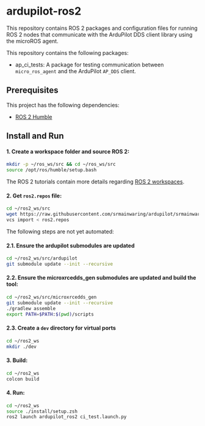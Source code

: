 # ardupilot-ros2

This repository contains ROS 2 packages and configuration files for
running ROS 2 nodes that communicate with the ArduPilot DDS client library
using the microROS agent.

This repository contains the following packages:

- ap_ci_tests: A package for testing communication between `micro_ros_agent` and the ArduPilot `AP_DDS` client.

## Prerequisites

This project has the following dependencies:

- [ROS 2 Humble](https://docs.ros.org/en/humble/Installation/Ubuntu-Install-Debians.html)
   

## Install and Run

#### 1. Create a workspace folder and source ROS 2: 

```bash
mkdir -p ~/ros_ws/src && cd ~/ros_ws/src
source /opt/ros/humble/setup.bash
```

The ROS 2 tutorials contain more details regarding [ROS 2 workspaces](https://docs.ros.org/en/humble/Tutorials/Workspace/Creating-A-Workspace.html).

#### 2. Get `ros2.repos` file:

```bash
cd ~/ros2_ws/src
wget https://raw.githubusercontent.com/srmainwaring/ardupilot/srmainwaring/ddsPrototype/Tools/scripts/ros2/ros2.repos
vcs import < ros2.repos
```

The following steps are not yet automated:

#### 2.1. Ensure the ardupilot submodules are updated

```bash
cd ~/ros2_ws/src/ardupilot
git submodule update --init --recursive
```

#### 2.2. Ensure the microxrcedds_gen submodules are updated and build the tool:

```bash
cd ~/ros2_ws/src/microxrcedds_gen
git submodule update --init --recursive
./gradlew assemble
export PATH=$PATH:$(pwd)/scripts
```

#### 2.3. Create a `dev` directory for virtual ports

```bash
cd ~/ros2_ws
mkdir ./dev
```


#### 3. Build:

```bash
cd ~/ros2_ws
colcon build
```

#### 4. Run:

```bash
cd ~/ros2_ws
source ./install/setup.zsh
ros2 launch ardupilot_ros2 ci_test.launch.py
```
